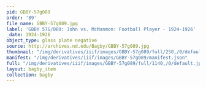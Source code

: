 ```yaml
---
pid: GBBY-57g089
order: '89'
file_name: GBBY-57g089.jpg
label: 'GBBY 57G/089: John vs. McManmon: Football Player - 1924-1926'
_date: 1924-1926
object_type: glass plate negative
source: http://archives.nd.edu/Bagby/GBBY-57g089.jpg
thumbnail: "/img/derivatives/iiif/images/GBBY-57g089/full/250,/0/default.jpg"
manifest: "/img/derivatives/iiif/images/GBBY-57g089/manifest.json"
full: "/img/derivatives/iiif/images/GBBY-57g089/full/1140,/0/default.jpg"
layout: bagby_item
collection: bagby
---
```

